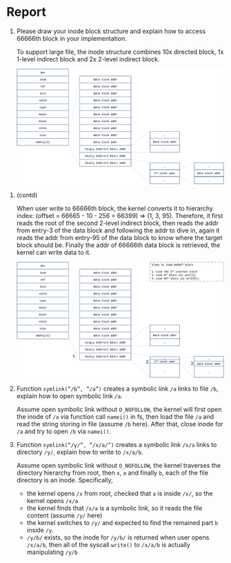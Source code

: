 # Report

1. Please draw your inode block structure and explain how to access 66666th block in your implementation.

    To support large file, the inode structure combines 10x directed block, 1x 1-level indirect block and 2x 2-level indirect block.

    ![](schema.png)

<div style="page-break-after: always;"></div>

1. (contd)

    When user write to 66666th block, the kernel converts it to hierarchy index:  (offset = 66665 - 10 - 256 = 66399) => (1, 3, 95). Therefore, it first reads the root of the second 2-level indirect block, then reads the addr from entry-3 of the data block and following the addr to dive in, again it reads the addr from entry-95 of the data block to know where the target block should be. Finally the addr of 66666th data block is retrieved, the kernel can write data to it.

    ![](read.png)

2. Function `symlink(”/b”, ”/a”)` creates a symbolic link `/a` links to file `/b`, explain how to open symbolic link `/a`.

    Assume open symbolic link without `O_NOFOLLOW`, the kernel will first open the inode of `/a` via function call `namei()` in fs, then load the file `/a` and read the string storing in file (assume `/b` here). After that, close inode for `/a` and try to open `/b` via `namei()`.

3. Function `symlink(”/y/”, ”/x/a/”)` creates a symbolic link `/x/a` links to directory `/y/`, explain how to write to `/x/a/b`.

    Assume open symbolic link without `O_NOFOLLOW`, the kernel traverses the directory hierarchy from root, then `x`, `a` and finally `b`, each of the file directory is an inode. Specifically,
    - the kernel opens `/x` from root, checked that `a` is inside `/x/`, so the kernel opens `/x/a`
    - the kernel finds that `/x/a` is a symbolic link, so it reads the file content (assume `/y/` here)
    - the kernel switches to `/y/` and expected to find the remained part `b` inside `/y`.
    - `/y/b/` exists, so the inode for `/y/b/` is returned when user opens `/x/a/b`, then all of the syscall `write()` to `/x/a/b` is actually manipulating `/y/b`
